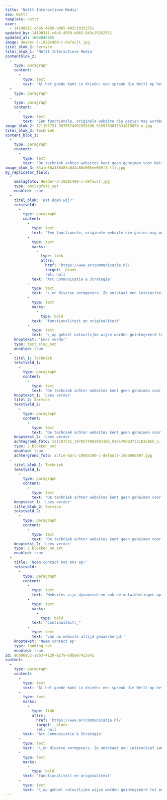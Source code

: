 ```yaml
---
title: 'Nettt Interactieve Media'
seo: Nettt
template: nettt
user:
  - 14190311-c6b5-4959-b865-043c19352531
updated_by: 14190311-c6b5-4959-b865-043c19352531
updated_at: 1608046955
image: Header-3-1920x400-c-default.jpg
titel_blok_2: Service
titel_blok_1: 'Nettt Interactieve Media'
contentblok_2:
  -
    type: paragraph
    content:
      -
        type: text
        text: 'Al het goede komt in drieën: een spreuk die Nettt op het lijf is geschreven! De drie plussen in onze naam symboliseren onze kwaliteit in techniek, creativiteit en service: de pijlers van ons (nettt)werk.'
  -
    type: paragraph
  -
    type: paragraph
    content:
      -
        type: text
        text: 'Een functionele, originele website die gezien mag worden; ook dat is een speerpunt van Nettt. Het ontwikkelen van een optimaal functionerende website vraagt om creatief denkwerk. En dat kunt u met een gerust hart aan de vakmensen van Nettt toevertrouwen. '
image_blok_2: 121197731_3970574902993108_9165789037331815850_o.jpg
titel_blok_3: Techniek
content_blok_3:
  -
    type: paragraph
    content:
      -
        type: text
        text: 'De techniek achter websites kent geen geheimen voor Nettt. Met ruim honderd klanten hebben wij de nodige ervaring met het realiseren van content management systemen, mobiele en internetapplicaties, de laatste webstandaarden, zoekmachine-optimalisatie, narrowcasting, inspectietools, webshops en andere technische webstandjes. '
image_blok_3: 83afe58a110483c044c88e005ee669f3-(1).jpg
my_replicator_field:
  -
    omslagfoto: Header-3-1920x400-c-default.jpg
    type: omslagfoto_set
    enabled: true
  -
    titel_blok: 'Wat doen wij?'
    tekstveld:
      -
        type: paragraph
        content:
          -
            type: text
            text: "Een functionele, originele website die gezien mag worden; ook dat is een speerpunt van Nettt. Het ontwikkelen van een optimaal functionerende website vraagt om creatief denkwerk. En dat kunt u met een gerust hart aan de vakmensen van Nettt toevertrouwen. Om uw website zo goed mogelijk uit de verf te laten komen, werken wij onder meer nauw samen met ons partnerbedrijf\_"
          -
            type: text
            marks:
              -
                type: link
                attrs:
                  href: 'https://www.arccommunicatie.nl/'
                  target: _blank
                  rel: null
            text: 'Arc Communicatie & Strategie'
          -
            type: text
            text: "\_en diverse vormgevers. Zo ontstaat een interactief samenspel, waarin\_"
          -
            type: text
            marks:
              -
                type: bold
            text: 'functionaliteit en originaliteit'
          -
            type: text
            text: "\_op geheel natuurlijke wijze worden geïntegreerd tot een sterk totaalconcept."
    knoptekst: 'Lees verder'
    type: text_slug_set
    enabled: true
  -
    titel_1: Techniek
    tekstveld_1:
      -
        type: paragraph
        content:
          -
            type: text
            text: 'De techniek achter websites kent geen geheimen voor Nettt. Met ruim honderd klanten hebben wij de nodige ervaring met het realiseren van content management systemen, mobiele en internetapplicaties, de laatste webstandaarden, zoekmachine-optimalisatie, narrowcasting, inspectietools, webshops en andere technische webstandjes. '
    knoptekst_1: 'Lees verder'
    titel_2: Service
    tekstveld_2:
      -
        type: paragraph
        content:
          -
            type: text
            text: 'De techniek achter websites kent geen geheimen voor Nettt. Met ruim honderd klanten hebben wij de nodige ervaring met het realiseren van content management systemen, mobiele en internetapplicaties, de laatste webstandaarden, zoekmachine-optimalisatie, narrowcasting, inspectietools, webshops en andere technische webstandjes. '
    knoptekst_2: 'Lees verder'
    achtegrond_foto: 121197731_3970574902993108_9165789037331815850_o.jpg
    type: 2_blokken_set
    enabled: true
    achtergrond_foto: actie-marc-1000x500-c-default-1608046897.jpg
  -
    titel_blok_1: Techniek
    tekstveld_1:
      -
        type: paragraph
        content:
          -
            type: text
            text: 'De techniek achter websites kent geen geheimen voor Nettt. Met ruim honderd klanten hebben wij de nodige ervaring met het realiseren van content management systemen, mobiele en internetapplicaties, de laatste webstandaarden, zoekmachine-optimalisatie, narrowcasting, inspectietools, webshops en andere technische webstandjes.'
    knoptekst_1: 'Lees verder'
    title_blok_2: Service
    tekstveld_2:
      -
        type: paragraph
        content:
          -
            type: text
            text: 'De techniek achter websites kent geen geheimen voor Nettt. Met ruim honderd klanten hebben wij de nodige ervaring met het realiseren van content management systemen, mobiele en internetapplicaties, de laatste webstandaarden, zoekmachine-optimalisatie, narrowcasting, inspectietools, webshops en andere technische webstandjes.'
    knoptekst_2: 'Lees verder'
    type: 2_blokken_no_set
    enabled: true
  -
    title: 'Neem contact met ons op!'
    tekstveld:
      -
        type: paragraph
        content:
          -
            type: text
            text: "Websites zijn dynamisch en ook de ontwikkelingen op het gebied van internet zijn voortdurend in beweging. Met een goedwerkende, mooie website bent er dan ook niet: grondig, periodiek onderhoud is een absolute must. Nettt is uw partner als het gaat om het onderhoud van techniek, inhoud, vindbaarheid en meer. Bij Nettt is de\_"
          -
            type: text
            marks:
              -
                type: bold
            text: "continuïteit\_"
          -
            type: text
            text: 'van uw website altijd gewaarborgd.'
    knoptekst: 'Neem contact op'
    type: landing_set
    enabled: true
id: a6d86952-18b3-4120-a279-6dbe97415642
content:
  -
    type: paragraph
    content:
      -
        type: text
        text: "Al het goede komt in drieën: een spreuk die Nettt op het lijf is geschreven! De drie plussen in onze naam symboliseren onze kwaliteit in techniek, creativiteit en service: de pijlers van ons (nettt)werk. Een functionele, originele website die gezien mag worden; ook dat is een speerpunt van Nettt. Het ontwikkelen van een optimaal functionerende website vraagt om creatief denkwerk. En dat kunt u met een gerust hart aan de vakmensen van Nettt toevertrouwen. Om uw website zo goed mogelijk uit de verf te laten komen, werken wij onder meer nauw samen met ons partnerbedrijf\_"
      -
        type: text
        marks:
          -
            type: link
            attrs:
              href: 'https://www.arccommunicatie.nl/'
              target: _blank
              rel: null
        text: 'Arc Communicatie & Strategie'
      -
        type: text
        text: "\_en diverse vormgevers. Zo ontstaat een interactief samenspel, waarin\_"
      -
        type: text
        marks:
          -
            type: bold
        text: 'functionaliteit en originaliteit'
      -
        type: text
        text: "\_op geheel natuurlijke wijze worden geïntegreerd tot een sterk totaalconcept."
---
```

